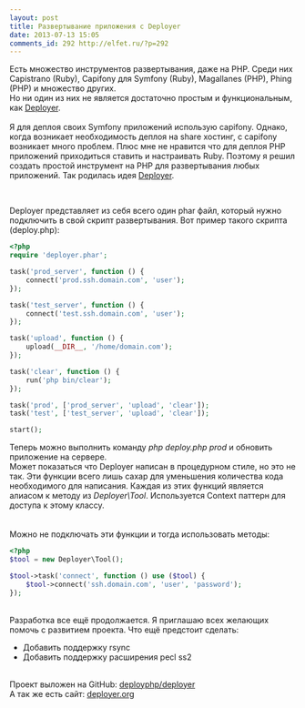 ```yaml
---
layout: post
title: Развертывание приложения с Deployer
date: 2013-07-13 15:05
comments_id: 292 http://elfet.ru/?p=292
---
```

Есть множество инструментов развертывания, даже на PHP. Среди них Capistrano (Ruby), Capifony для Symfony (Ruby), Magallanes (PHP), Phing (PHP) и множество других.<br>
Но ни один из них не является достаточно простым и функциональным, как <a href="http://deployer.org" target="_blank">Deployer</a>.<br>
<br>
Я для деплоя своих Symfony приложений использую capifony. Однако, когда возникает необходимость деплоя на share хостинг, с capifony возникает много проблем. Плюс мне не нравится что для деплоя PHP приложений приходиться ставить и настраивать Ruby. Поэтому я решил создать простой инструмент на PHP для развертывания любых приложений. Так родилась идея <a href="http://deployer.org" target="_blank">Deployer</a>.<br>
<!--more--><br>
Deployer представляет из себя всего один phar файл, который нужно подключить в свой скрипт развертывания. Вот пример такого скрипта (deploy.php):<br>


~~~ php
<?php
require 'deployer.phar';

task('prod_server', function () {
    connect('prod.ssh.domain.com', 'user');
});

task('test_server', function () {
    connect('test.ssh.domain.com', 'user');
});

task('upload', function () {
    upload(__DIR__, '/home/domain.com');
});

task('clear', function () {
    run('php bin/clear');
});

task('prod', ['prod_server', 'upload', 'clear']);
task('test', ['test_server', 'upload', 'clear']);

start();
~~~

Теперь можно выполнить команду <em>php deploy.php prod</em> и обновить приложение на сервере.<br>
Может показаться что Deployer написан в процедурном стиле, но это не так. Эти функции всего лишь сахар для уменьшения количества кода необходимого для написания. Каждая из этих функций является алиасом к методу из <em>Deployer\Tool</em>. Используется Context паттерн для доступа к этому классу.<br>
<br>
<br>
Можно не подключать эти функции и тогда использовать методы:<br>


~~~ php
<?php
$tool = new Deployer\Tool();

$tool->task('connect', function () use ($tool) {
    $tool->connect('ssh.domain.com', 'user', 'password');
});
~~~

<br>
Разработка все ещё продолжается. Я приглашаю всех желающих помочь с развитием проекта. Что ещё предстоит сделать:<br>
<ul>
	<li>Добавить поддержку rsync</li>
	<li>Добавить поддержку расширения pecl ss2</li>
</ul>
<br>
Проект выложен на GitHub: <a href="https://github.com/deployphp/deployer" target="_blank">deployphp/deployer</a><br>
А так же есть сайт: <a href="http://deployer.org" target="_blank">deployer.org</a><br>